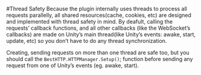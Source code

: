 #Thread Safety
Because the plugin internally uses threads to process all requests parallelly, all shared resources(cache, cookies, etc) are designed and implemented with thread safety in mind.
By deafult, calling the requests’ callback functions, and all other callbacks (like the WebSocket’s callbacks) are made on Unity’s main thread(like Unity’s events: awake, start, update, etc) so you don’t have to do any thread synchronization.

Creating, sending requests on more than one thread are safe too, but you should call the `BestHTTP.HTTPManager.Setup()`; function before sending any request from one of Unity’s events (eg. awake, start).
